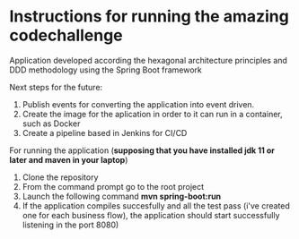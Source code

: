 # Instructions for running the amazing codechallenge

Application developed according the hexagonal architecture principles and DDD methodology using
the Spring Boot framework

Next steps for the future: 
1. Publish events for converting the application into event driven. 
2. Create the image for the aplication in order to it can run in a container, such as Docker
3. Create a pipeline based in Jenkins for CI/CD


For running the application (**supposing that you have installed jdk 11 or later and maven in your laptop**)

1. Clone the repository
2. From the command prompt go to the root project
3. Launch the following command **mvn spring-boot:run**
4. If the application compiles succesfully and  all the test pass (i've created one for each business flow), the application should start successfully listening in the port 8080)